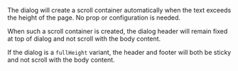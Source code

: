 The dialog will create a scroll container automatically when the text exceeds the height of the page. No prop or configuration is needed.

When such a scroll container is created, the dialog header will remain fixed at top of dialog and not scroll with the body content.

If the dialog is a `fullHeight` variant, the header and footer will both be sticky and not scroll with the body content.
